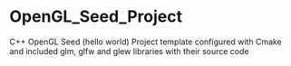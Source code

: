 # OpenGL_Seed_Project
C++ OpenGL Seed (hello world) Project template configured with Cmake and included glm, glfw and glew libraries with their source code
